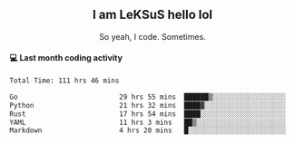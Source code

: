 <h2 align="center">I am LeKSuS hello lol</h2>
<p align="center">So yeah, I code. Sometimes.</p>

#### :computer: Last month coding activity
<!--START_SECTION:waka-->

```txt
Total Time: 111 hrs 46 mins

Go                         29 hrs 55 mins  ██████▒░░░░░░░░░░░░░░░░░░   25.94 %
Python                     21 hrs 32 mins  ████▓░░░░░░░░░░░░░░░░░░░░   18.68 %
Rust                       17 hrs 54 mins  ████░░░░░░░░░░░░░░░░░░░░░   15.52 %
YAML                       11 hrs 3 mins   ██▒░░░░░░░░░░░░░░░░░░░░░░   09.59 %
Markdown                   4 hrs 20 mins   █░░░░░░░░░░░░░░░░░░░░░░░░   03.77 %
```

<!--END_SECTION:waka-->
